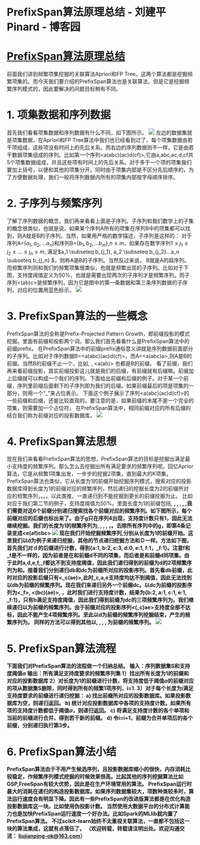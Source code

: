 
# PrefixSpan算法原理总结 - 刘建平Pinard - 博客园






# [PrefixSpan算法原理总结](https://www.cnblogs.com/pinard/p/6323182.html)
前面我们讲到频繁项集挖掘的关联算法Apriori和FP Tree。这两个算法都是挖掘频繁项集的。而今天我们要介绍的PrefixSpan算法也是关联算法，但是它是挖掘频繁序列模式的，因此要解决的问题目标稍有不同。
# 1. 项集数据和序列数据
首先我们看看项集数据和序列数据有什么不同，如下图所示。
![](https://images2015.cnblogs.com/blog/1042406/201701/1042406-20170120160812015-470353744.png)
左边的数据集就是项集数据，在Apriori和FP Tree算法中我们也已经看到过了，每个项集数据由若干项组成，这些项没有时间上的先后关系。而右边的序列数据则不一样，它是由若干数据项集组成的序列。比如第一个序列<a(abc)(ac)d(cf)>,它由a,abc,ac,d,cf共5个项集数据组成，并且这些项有时间上的先后关系。对于多于一个项的项集我们要加上括号，以便和其他的项集分开。同时由于项集内部是不区分先后顺序的，为了方便数据处理，我们一般将序列数据内所有的项集内部按字母顺序排序。
# 2. 子序列与频繁序列
了解了序列数据的概念，我们再来看看上面是子序列。子序列和我们数学上的子集的概念很类似，也就是说，如果某个序列A所有的项集在序列B中的项集都可以找到，则A就是B的子序列。当然，如果用严格的数学描述，子序列是这样的：
对于序列A={$a_1,a_2,...a_n$}和序列B={$b_1,b_2,...b_m$},$n \leq m$，如果存在数字序列$1 \leq j_1 \leq j_2 \leq ... \leq j_n \leq m$, 满足$a_1 \subseteq b_{j_1}, a_2 \subseteq b_{j_2}...a_n \subseteq b_{j_n} $，则称A是B的子序列。当然反过来说， B就是A的超序列。
而频繁序列则和我们的频繁项集很类似，也就是频繁出现的子序列。比如对于下图，支持度阈值定义为50%，也就是需要出现两次的子序列才是频繁序列。而子序列<(ab)c>是频繁序列，因为它是图中的第一条数据和第三条序列数据的子序列，对应的位置用蓝色标示。
![](https://images2015.cnblogs.com/blog/1042406/201701/1042406-20170120163415968-357017982.png)
# 3. PrefixSpan算法的一些概念
PrefixSpan算法的全称是Prefix-Projected Pattern Growth，即前缀投影的模式挖掘。里面有前缀和投影两个词。那么我们首先看看什么是PrefixSpan算法中的前缀prefix。
在PrefixSpan算法中的前缀prefix通俗意义讲就是序列数据前面部分的子序列。比如对于序列数据B=<a(abc)(ac)d(cf)>，而A=<a(abc)a>,则A是B的前缀。当然B的前缀不止一个，比如<a>, <aa>, <a(ab)> 也都是B的前缀。
看了前缀，我们再来看前缀投影，其实前缀投影这儿就是我们的后缀，有前缀就有后缀嘛。前缀加上后缀就可以构成一个我们的序列。下面给出前缀和后缀的例子。对于某一个前缀，序列里前缀后面剩下的子序列即为我们的后缀。如果前缀最后的项是项集的一部分，则用一个“_”来占位表示。
下面这个例子展示了序列<a(abc)(ac)d(cf)>的一些前缀和后缀，还是比较直观的。要注意的是，如果前缀的末尾不是一个完全的项集，则需要加一个占位符。
在PrefixSpan算法中，相同前缀对应的所有后缀的结合我们称为前缀对应的投影数据库。
![](https://images2015.cnblogs.com/blog/1042406/201701/1042406-20170120204305781-1880778940.png)
# 4. PrefixSpan算法思想
现在我们来看看PrefixSpan算法的思想，PrefixSpan算法的目标是挖掘出满足最小支持度的频繁序列。那么怎么去挖掘出所有满足要求的频繁序列呢。回忆Aprior算法，它是从频繁1项集出发，一步步的挖掘2项集，直到最大的K项集。PrefixSpan算法也类似，它从长度为1的前缀开始挖掘序列模式，搜索对应的投影数据库得到长度为1的前缀对应的频繁序列，然后递归的挖掘长度为2的前缀所对应的频繁序列，。。。以此类推，一直递归到不能挖掘到更长的前缀挖掘为止。
比如对应于我们第二节的例子，支持度阈值为50%。里面长度为1的前缀包括<a>, <b>, <c>, <d>, <e>, <f>,<g>我们需要对这6个前缀分别递归搜索找各个前缀对应的频繁序列。如下图所示，每个前缀对应的后缀也标出来了。由于g只在序列4出现，支持度计数只有1，因此无法继续挖掘。我们的长度为1的频繁序列为<a>, <b>, <c>, <d>, <e>，<f>。去除所有序列中的g，即第4条记录变成<e(af)cbc>
![](https://images2015.cnblogs.com/blog/1042406/201701/1042406-20170120214250703-974535125.png)
现在我们开始挖掘频繁序列,分别从长度为1的前缀开始。这里我们以d为例子来递归挖掘，其他的节点递归挖掘方法和Ｄ一样。方法如下图，首先我们对ｄ的后缀进行计数，得到{a:1, b:2, c:3, d:0, e:1, f:1，_f:1}。注意f和_f是不一样的，因为前者是在和前缀d不同的项集，而后者是和前缀d同项集。由于此时a,d,e,f,_f都达不到支持度阈值，因此我们递归得到的前缀为d的2项频繁序列为<db>和<dc>。接着我们分别递归db和dc为前缀所对应的投影序列。首先看db前缀，此时对应的投影后缀只有<_c(ae)>,此时_c,a,e支持度均达不到阈值，因此无法找到以db为前缀的频繁序列。现在我们来递归另外一个前缀dc。以dc为前缀的投影序列为<_f>, <(bc)(ae)>, <b>，此时我们进行支持度计数，结果为{b:2, a:1, c:1, e:1, _f:1}，只有b满足支持度阈值，因此我们得到前缀为dc的三项频繁序列为<dcb>。我们继续递归以<dcb>为前缀的频繁序列。由于前缀<dcb>对应的投影序列<(_c)ae>支持度全部不达标，因此不能产生4项频繁序列。至此以d为前缀的频繁序列挖掘结束，产生的频繁序列为<d><db><dc><dcb>。
同样的方法可以得到其他以<a>, <b>, <c>, <e>, <f>为前缀的频繁序列。
![](https://images2015.cnblogs.com/blog/1042406/201701/1042406-20170120222303515-615199517.png)
# 5. PrefixSpan算法流程
下面我们对PrefixSpan算法的流程做一个归纳总结。
输入：序列数据集S和支持度阈值$\alpha$
输出：所有满足支持度要求的频繁序列集
1）找出所有长度为1的前缀和对应的投影数据库
2）对长度为1的前缀进行计数，将支持度低于阈值$\alpha$的前缀对应的项从数据集S删除，同时得到所有的频繁1项序列，i=1.
3）对于每个长度为i满足支持度要求的前缀进行递归挖掘：
a) 找出前缀所对应的投影数据库。如果投影数据库为空，则递归返回。
b) 统计对应投影数据库中各项的支持度计数。如果所有项的支持度计数都低于阈值$\alpha$，则递归返回。
c) 将满足支持度计数的各个单项和当前的前缀进行合并，得到若干新的前缀。
d) 令i=i+1，前缀为合并单项后的各个前缀，分别递归执行第3步。
# 6. PrefixSpan算法小结
PrefixSpan算法由于不用产生候选序列，且投影数据库缩小的很快，内存消耗比较稳定，作频繁序列模式挖掘的时候效果很高。比起其他的序列挖掘算法比如GSP,FreeSpan有较大优势，因此是在生产环境常用的算法。
PrefixSpan运行时最大的消耗在递归的构造投影数据库。如果序列数据集较大，项数种类较多时，算法运行速度会有明显下降。因此有一些PrefixSpan的改进版算法都是在优化构造投影数据库这一块。比如使用伪投影计数。
当然使用大数据平台的分布式计算能力也是加快PrefixSpan运行速度一个好办法。比如Spark的MLlib就内置了PrefixSpan算法。
不过scikit-learn始终不太重视关联算法，一直都不包括这一块的算法集成，这就有点落伍了。
（欢迎转载，转载请注明出处。欢迎沟通交流： liujianping-ok@163.com）





